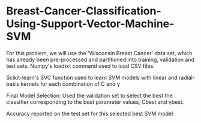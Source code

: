 # Breast-Cancer-Classification-Using-Support-Vector-Machine-SVM

For this problem, we will use the 'Wisconsin Breast Cancer' data set, which has already been pre-processed and partitioned into training, validation and test sets. Numpy's loadtxt command used to load CSV files.

Scikit-learn's SVC function used to learn SVM models with linear and radial-basis kernels for each combination of  C and  γ

Final Model Selection: Used the validation set to select the best the classifier corresponding to the best parameter values,  Cbest and  γbest.

Accuracy reported on the test set for this selected best SVM model
